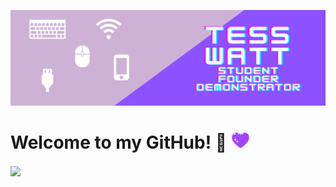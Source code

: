 ![Header](https://raw.githubusercontent.com/Tess314/Tess314/master/personal_banner.png "Header")

# Welcome to my GitHub! 👾 <img src="https://raw.githubusercontent.com/Tess314/Tess314/master/heart.gif" width="30px">

<img align="center" src="https://github-readme-stats.vercel.app/api/top-langs/?username=Tess314&layout=compact&title_color=8C52FF"/>
